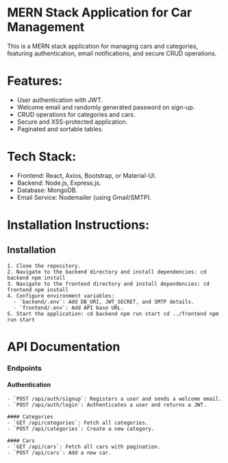 # MERN Stack Application for Car Management

This is a MERN stack application for managing cars and categories, featuring authentication, email notifications, and secure CRUD operations.

# Features:
  - User authentication with JWT.
  - Welcome email and randomly generated password on sign-up.
  - CRUD operations for categories and cars.
  - Secure and XSS-protected application.
  - Paginated and sortable tables.

# Tech Stack:
  - Frontend: React, Axios, Bootstrap, or Material-UI.
  - Backend: Node.js, Express.js.
  - Database: MongoDB.
  - Email Service: Nodemailer (using Gmail/SMTP).

# Installation Instructions:
  ## Installation
    1. Clone the repository.
    2. Navigate to the backend directory and install dependencies: cd backend npm install
    3. Navigate to the frontend directory and install dependencies: cd frontend npm install
    4. Configure environment variables:
      - `backend/.env`: Add DB_URI, JWT_SECRET, and SMTP details.
      - `frontend/.env`: Add API base URL.
    5. Start the application: cd backend npm run start cd ../frontend npm run start

# API Documentation
  ### Endpoints
  #### Authentication
    - `POST /api/auth/signup`: Registers a user and sends a welcome email.
    - `POST /api/auth/login`: Authenticates a user and returns a JWT.
    
    #### Categories
    - `GET /api/categories`: Fetch all categories.
    - `POST /api/categories`: Create a new category.
    
    #### Cars
    - `GET /api/cars`: Fetch all cars with pagination.
    - `POST /api/cars`: Add a new car.




